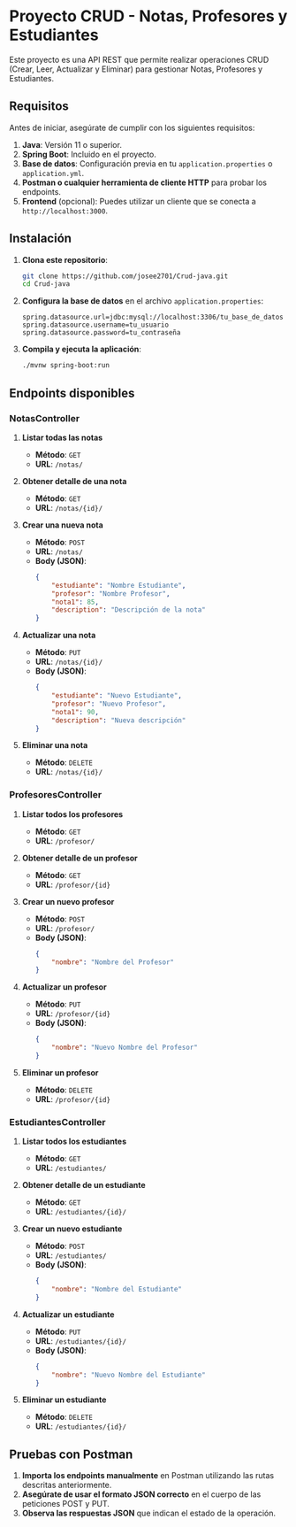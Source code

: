 # Proyecto CRUD - Notas, Profesores y Estudiantes

Este proyecto es una API REST que permite realizar operaciones CRUD (Crear, Leer, Actualizar y Eliminar) para gestionar Notas, Profesores y Estudiantes.

## Requisitos

Antes de iniciar, asegúrate de cumplir con los siguientes requisitos:

1. **Java**: Versión 11 o superior.
2. **Spring Boot**: Incluido en el proyecto.
3. **Base de datos**: Configuración previa en tu `application.properties` o `application.yml`.
4. **Postman o cualquier herramienta de cliente HTTP** para probar los endpoints.
5. **Frontend** (opcional): Puedes utilizar un cliente que se conecta a `http://localhost:3000`.

## Instalación

1. **Clona este repositorio**:
   ```bash
   git clone https://github.com/josee2701/Crud-java.git
   cd Crud-java
   ```

2. **Configura la base de datos** en el archivo `application.properties`:
   ```properties
   spring.datasource.url=jdbc:mysql://localhost:3306/tu_base_de_datos
   spring.datasource.username=tu_usuario
   spring.datasource.password=tu_contraseña
   ```

3. **Compila y ejecuta la aplicación**:
   ```bash
   ./mvnw spring-boot:run
   ```

## Endpoints disponibles

### NotasController

1. **Listar todas las notas**
   - **Método**: `GET`
   - **URL**: `/notas/`

2. **Obtener detalle de una nota**
   - **Método**: `GET`
   - **URL**: `/notas/{id}/`

3. **Crear una nueva nota**
   - **Método**: `POST`
   - **URL**: `/notas/`
   - **Body (JSON)**:
     ```json
     {
         "estudiante": "Nombre Estudiante",
         "profesor": "Nombre Profesor",
         "nota1": 85,
         "description": "Descripción de la nota"
     }
     ```

4. **Actualizar una nota**
   - **Método**: `PUT`
   - **URL**: `/notas/{id}/`
   - **Body (JSON)**:
     ```json
     {
         "estudiante": "Nuevo Estudiante",
         "profesor": "Nuevo Profesor",
         "nota1": 90,
         "description": "Nueva descripción"
     }
     ```

5. **Eliminar una nota**
   - **Método**: `DELETE`
   - **URL**: `/notas/{id}/`

### ProfesoresController

1. **Listar todos los profesores**
   - **Método**: `GET`
   - **URL**: `/profesor/`

2. **Obtener detalle de un profesor**
   - **Método**: `GET`
   - **URL**: `/profesor/{id}`

3. **Crear un nuevo profesor**
   - **Método**: `POST`
   - **URL**: `/profesor/`
   - **Body (JSON)**:
     ```json
     {
         "nombre": "Nombre del Profesor"
     }
     ```

4. **Actualizar un profesor**
   - **Método**: `PUT`
   - **URL**: `/profesor/{id}`
   - **Body (JSON)**:
     ```json
     {
         "nombre": "Nuevo Nombre del Profesor"
     }
     ```

5. **Eliminar un profesor**
   - **Método**: `DELETE`
   - **URL**: `/profesor/{id}`

### EstudiantesController

1. **Listar todos los estudiantes**
   - **Método**: `GET`
   - **URL**: `/estudiantes/`

2. **Obtener detalle de un estudiante**
   - **Método**: `GET`
   - **URL**: `/estudiantes/{id}/`

3. **Crear un nuevo estudiante**
   - **Método**: `POST`
   - **URL**: `/estudiantes/`
   - **Body (JSON)**:
     ```json
     {
         "nombre": "Nombre del Estudiante"
     }
     ```

4. **Actualizar un estudiante**
   - **Método**: `PUT`
   - **URL**: `/estudiantes/{id}/`
   - **Body (JSON)**:
     ```json
     {
         "nombre": "Nuevo Nombre del Estudiante"
     }
     ```

5. **Eliminar un estudiante**
   - **Método**: `DELETE`
   - **URL**: `/estudiantes/{id}/`

## Pruebas con Postman

1. **Importa los endpoints manualmente** en Postman utilizando las rutas descritas anteriormente.
2. **Asegúrate de usar el formato JSON correcto** en el cuerpo de las peticiones POST y PUT.
3. **Observa las respuestas JSON** que indican el estado de la operación.

